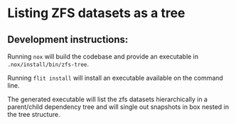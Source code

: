 Listing ZFS datasets as a tree
==============================

Development instructions:
-------------------------

Running `nox` will build the codebase and provide an executable in
`.nox/install/bin/zfs-tree`.

Running `flit install` will install an executable available on the command
line.

The generated executable will list the zfs datasets hierarchically in a
parent/child dependency tree and will single out snapshots in box nested in
the tree structure.